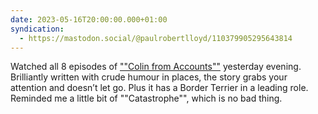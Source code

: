 ```yaml
---
date: 2023-05-16T20:00:00.000+01:00
syndication:
  - https://mastodon.social/@paulrobertlloyd/110379905295643814
---
```


Watched all 8 episodes of [""Colin from Accounts""](https://www.bbc.co.uk/iplayer/episodes/p0f255x9/colin-from-accounts) yesterday evening. Brilliantly written with crude humour in places, the story grabs your attention and doesn’t let go. Plus it has a Border Terrier in a leading role. Reminded me a little bit of ""Catastrophe"", which is no bad thing.
